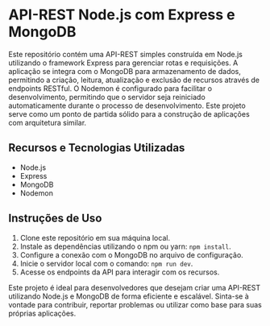 # API-REST Node.js com Express e MongoDB

Este repositório contém uma API-REST simples construída em Node.js utilizando o framework Express para gerenciar rotas e requisições. A aplicação se integra com o MongoDB para armazenamento de dados, permitindo a criação, leitura, atualização e exclusão de recursos através de endpoints RESTful. O Nodemon é configurado para facilitar o desenvolvimento, permitindo que o servidor seja reiniciado automaticamente durante o processo de desenvolvimento. Este projeto serve como um ponto de partida sólido para a construção de aplicações com arquitetura similar.

## Recursos e Tecnologias Utilizadas

- Node.js
- Express
- MongoDB
- Nodemon

## Instruções de Uso

1. Clone este repositório em sua máquina local.
2. Instale as dependências utilizando o npm ou yarn: `npm install`.
3. Configure a conexão com o MongoDB no arquivo de configuração.
4. Inicie o servidor local com o comando: `npm run dev`.
5. Acesse os endpoints da API para interagir com os recursos.

Este projeto é ideal para desenvolvedores que desejam criar uma API-REST utilizando Node.js e MongoDB de forma eficiente e escalável. Sinta-se à vontade para contribuir, reportar problemas ou utilizar como base para suas próprias aplicações.
